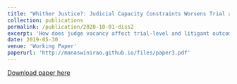 ```yaml
---
title: "Whither Justice?: Judicial Capacity Constraints Worsens Trial and Litigants' Outcomes"
collection: publications
permalink: /publication/2020-10-01-diss2
excerpt: 'How does judge vacancy affect trial-level and litigant outcomes? Emerging economies like India suffer from state capacity constraints that affect economic outcomes. While insufficiency in the number of public teachers and health-workers in providing human capital development services has received increasing attention in economics, capacity constraints in the judiciary has rarely been discussed. In this paper, I examine the role of judge vacancy on the proceedings of ongoing trials and subsequent effects on litigant outcomes in India. The system of annual judge assignment to district courts shifts the existing high level of vacancies across courts that varies orthogonally to existing trial and litigant outcomes, enabling causal identification. There are following main findings: first, the duration of trial increases when an ongoing trial experiences judge vacancy relative to other trials in the same court that do not. Second, this shock negatively affects wage bill and decreases the asset value of plaintiff firms whereas the effects are smaller and statistically indistinguishable from zero for defendant firms. Third, the large negative effect for plaintiff firms is likely to occur due to increase in the number of dismissals resulting from vacancy. Given that smaller firms are more likely to use the formal judicial system as a plaintiff in the case of transactional disputes relative to larger firms, weaker judicial capacity disproportionately affects them leading to equity concerns.'
date: 2019-05-30
venue: 'Working Paper'
paperurl: 'http://manaswinirao.github.io/files/paper3.pdf'
---
```


<span style="color:blue">[Download paper here](http://manaswinirao.github.io/files/paper3.pdf)</span>
